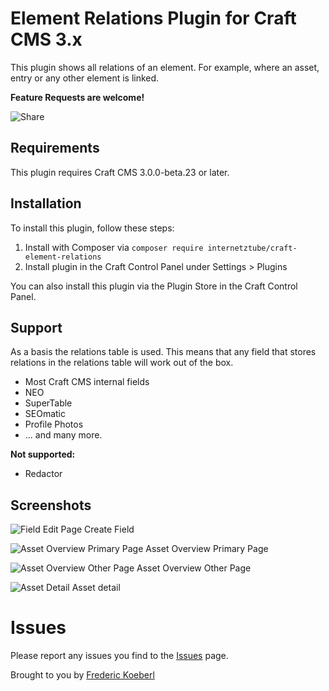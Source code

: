 # Element Relations Plugin for Craft CMS 3.x

This plugin shows all relations of an element. For example, where an asset, entry or any other element is linked.

__Feature Requests are welcome!__

![Share](screenshots/share.png)

## Requirements

This plugin requires Craft CMS 3.0.0-beta.23 or later.

## Installation
To install this plugin, follow these steps:
1. Install with Composer via `composer require internetztube/craft-element-relations`
2. Install plugin in the Craft Control Panel under Settings > Plugins

You can also install this plugin via the Plugin Store in the Craft Control Panel.

## Support
As a basis the relations table is used. This means that any field that stores relations in the relations table will work out of the box.
* Most Craft CMS internal fields
* NEO
* SuperTable
* SEOmatic
* Profile Photos
* ... and many more.

**Not supported:**
* Redactor

## Screenshots
![Field Edit Page](screenshots/field.jpg)
Create Field

![Asset Overview Primary Page](screenshots/asset-overview-en.png)
Asset Overview Primary Page

![Asset Overview Other Page](screenshots/asset-overview-fr.png)
Asset Overview Other Page

![Asset Detail](screenshots/asset-detail.png)
Asset detail

# Issues
Please report any issues you find to the [Issues](https://github.com/internetztube/craft-element-relations/issues) page.


Brought to you by [Frederic Koeberl](https://frederickoeberl.com/)
